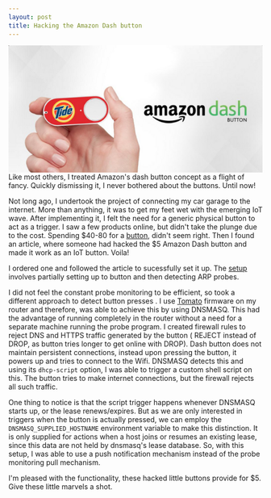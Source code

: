 ```yaml
---
layout: post
title: Hacking the Amazon Dash button
---
```

<img style="float:right" src="/public/images/amazon_dash.png" />
Like most others, I treated Amazon's dash button concept as a flight of fancy. Quickly dismissing it, I never bothered about the buttons. Until now! 

Not long ago, I undertook the project of connecting my car garage to the internet. More than anything, it was to get my feet wet with the emerging IoT wave. After implementing it, I felt the need for a generic physical button to act as a trigger. I saw a few products online, but didn't take the plunge due to the cost. Spending $40-80 for a [button](https://bt.tn/shop/), didn't seem right. Then I found an article, where someone had hacked the $5 Amazon Dash button and made it work as an IoT button. Voila!

I ordered one and followed the article to sucessfully set it up. The [setup](https://medium.com/@edwardbenson/how-i-hacked-amazon-s-5-wifi-button-to-track-baby-data-794214b0bdd8) involves partially setting up to button and then detecting ARP probes.

I did not feel the constant probe monitoring to be efficient, so took a different approach to detect button presses . I use [Tomato](http://www.linksysinfo.org/index.php?forums/tomato-firmware.33/) firmware on my router and therefore, was able to achieve this by using DNSMASQ. This had the advantage of running completely in the router without a need for a separate machine running the probe program. I created firewall rules to reject DNS and HTTPS traffic generated by the button ( REJECT instead of DROP, as button tries longer to get online with DROP). Dash button does not maintain persistent connections, instead upon pressing the button, it powers up and tries to connect to the Wifi. DNSMASQ detects this and using its `dhcp-script` option, I was able to trigger a custom shell script on this. The button tries to make internet connections, but the firewall rejects all such traffic. 

One thing to notice is that the script trigger happens whenever DNSMASQ starts up, or the lease renews/expires. But as we are only interested in triggers when the button is actually pressed, we can employ the `DNSMASQ_SUPPLIED_HOSTNAME` environment variable to make this distinction. It is only supplied for actions when a host joins or resumes an existing lease, since this data are not held by dnsmasq's lease database. So, with this setup, I was able to use a push notification mechanism instead of the probe monitoring pull mechanism. 

I'm pleased with the functionality, these hacked little buttons provide for $5. Give these little marvels a shot.

